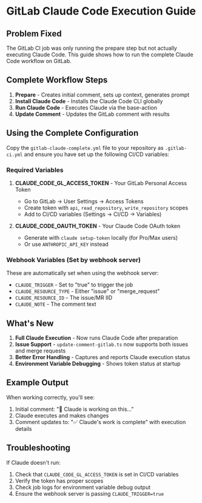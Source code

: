 # GitLab Claude Code Execution Guide

## Problem Fixed

The GitLab CI job was only running the prepare step but not actually executing Claude Code. This guide shows how to run the complete Claude Code workflow on GitLab.

## Complete Workflow Steps

1. **Prepare** - Creates initial comment, sets up context, generates prompt
2. **Install Claude Code** - Installs the Claude Code CLI globally
3. **Run Claude Code** - Executes Claude via the base-action
4. **Update Comment** - Updates the GitLab comment with results

## Using the Complete Configuration

Copy the `gitlab-claude-complete.yml` file to your repository as `.gitlab-ci.yml` and ensure you have set up the following CI/CD variables:

### Required Variables

1. **CLAUDE_CODE_GL_ACCESS_TOKEN** - Your GitLab Personal Access Token
   - Go to GitLab → User Settings → Access Tokens
   - Create token with `api`, `read_repository`, `write_repository` scopes
   - Add to CI/CD variables (Settings → CI/CD → Variables)

2. **CLAUDE_CODE_OAUTH_TOKEN** - Your Claude Code OAuth token
   - Generate with `claude setup-token` locally (for Pro/Max users)
   - Or use `ANTHROPIC_API_KEY` instead

### Webhook Variables (Set by webhook server)

These are automatically set when using the webhook server:
- `CLAUDE_TRIGGER` - Set to "true" to trigger the job
- `CLAUDE_RESOURCE_TYPE` - Either "issue" or "merge_request"
- `CLAUDE_RESOURCE_ID` - The issue/MR IID
- `CLAUDE_NOTE` - The comment text

## What's New

1. **Full Claude Execution** - Now runs Claude Code after preparation
2. **Issue Support** - `update-comment-gitlab.ts` now supports both issues and merge requests
3. **Better Error Handling** - Captures and reports Claude execution status
4. **Environment Variable Debugging** - Shows token status at startup

## Example Output

When working correctly, you'll see:
1. Initial comment: "🤖 Claude is working on this..."
2. Claude executes and makes changes
3. Comment updates to: "✅ Claude's work is complete" with execution details

## Troubleshooting

If Claude doesn't run:
1. Check that `CLAUDE_CODE_GL_ACCESS_TOKEN` is set in CI/CD variables
2. Verify the token has proper scopes
3. Check job logs for environment variable debug output
4. Ensure the webhook server is passing `CLAUDE_TRIGGER=true`